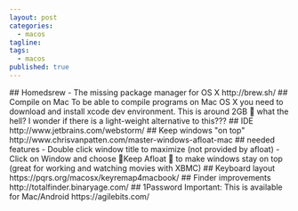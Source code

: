 ```yaml
---
layout: post
categories: 
  - macos
tagline:
tags: 
  - macos
published: true
---
```


##   H o m eds r e w   -   T h e   m i s s i n g   p a c k a g e   m a n a g e r   f o r   O S   X 
 h t t p : / / b r e w . s h / 
 
##   C o m p i l e   o n   M a c 
 T o   b e   a b l e   t o   c o m p i l e   p r o g r a m s   o n   M a c   O S   X   y o u   n e e d   t o   d o w n l o a d   a n d   i n s t a l l   x c o d e   d e v   e n v i r o n m e n t .   T h i s   i s   a r o u n d   2 G B      w h a t   t h e   h e l l ?   I   w o n d e r   i f   t h e r e   i s   a   l i g h t - w e i g h t   a l t e r n a t i v e   t o   t h i s ? ? ? 
 
##   I D E 
 h t t p : / / w w w . j e t b r a i n s . c o m / w e b s t o r m / 
 
##   K e e p   w i n d o w s   " o n   t o p " 
 h t t p : / / w w w . c h r i s v a n p a t t e n . c o m / m a s t e r - w i n d o w s - a f l o a t - m a c 
 
##   n e e d e d   f e a t u r e s 
 -   D o u b l e   c l i c k   w i n d o w   t i t l e   t o   m a x i m i z e   ( n o t   p r o v i d e d   b y   a f l o a t ) 
 -   C l i c k   o n   W i n d o w   a n d   c h o o s e    K e e p   A f l o a t    t o   m a k e   w i n d o w s   s t a y   o n   t o p   ( g r e a t   f o r   w o r k i n g   a n d   w a t c h i n g   m o v i e s   w i t h   X B M C ) 
 
 # #   K e y b o a r d   l a y o u t 
 h t t p s : / / p q r s . o r g / m a c o s x / k e y r e m a p 4 m a c b o o k / 
 
 # #   F i n d e r   i m p r o v e m e n t s 
 h t t p : / / t o t a l f i n d e r . b i n a r y a g e . c o m / 
 
 # #   1 P a s s w o r d 
 I m p o r t a n t :   T h i s   i s   a v a i l a b l e   f o r   M a c / A n d r o i d 
 h t t p s : / / a g i l e b i t s . c o m /